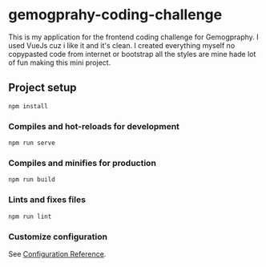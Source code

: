 # gemogprahy-coding-challenge

This is my application for the frontend coding challenge for Gemogpraphy.
I used VueJs cuz i like it and it's clean.
I created everything myself no copypasted code from internet or bootstrap all the styles are mine hade lot of fun making this mini project.

## Project setup
```
npm install
```

### Compiles and hot-reloads for development
```
npm run serve
```

### Compiles and minifies for production
```
npm run build
```

### Lints and fixes files
```
npm run lint
```

### Customize configuration
See [Configuration Reference](https://cli.vuejs.org/config/).
